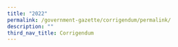 ```yaml
---
title: "2022"
permalink: /government-gazette/corrigendum/permalink/
description: ""
third_nav_title: Corrigendum
---
```

